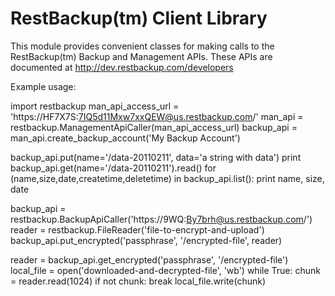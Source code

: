 RestBackup(tm) Client Library
=============================


This module provides convenient classes for making calls to the
RestBackup(tm) Backup and Management APIs.  These APIs are documented
at http://dev.restbackup.com/developers

Example usage:

  import restbackup
  man_api_access_url = 'https://HF7X7S:7IQ5d11Mxw7xxQEW@us.restbackup.com/'
  man_api = restbackup.ManagementApiCaller(man_api_access_url)
  backup_api = man_api.create_backup_account('My Backup Account')
  
  backup_api.put(name='/data-20110211', data='a string with data')
  print backup_api.get(name='/data-20110211').read()
  for (name,size,date,createtime,deletetime) in backup_api.list():
      print name, size, date
  
  backup_api = restbackup.BackupApiCaller('https://9WQ:By7brh@us.restbackup.com/')
  reader = restbackup.FileReader('file-to-encrypt-and-upload')
  backup_api.put_encrypted('passphrase', '/encrypted-file', reader)
  
  reader = backup_api.get_encrypted('passphrase', '/encrypted-file')
  local_file = open('downloaded-and-decrypted-file', 'wb')
  while True:
      chunk = reader.read(1024)
      if not chunk:
          break
      local_file.write(chunk)